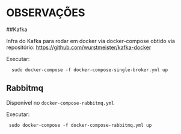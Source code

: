 # OBSERVAÇÕES


##Kafka

Infra do Kafka para rodar em docker via docker-compose obtido via repositório: https://github.com/wurstmeister/kafka-docker

Executar:

```
  sudo docker-compose -f docker-compose-single-broker.yml up
```


## Rabbitmq

Disponível no `docker-compose-rabbitmq.yml`

Executar:

```
 sudo docker-compose -f docker-compose-rabbitmq.yml up
```
